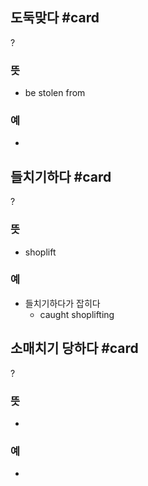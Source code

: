 ## 도둑맞다 #card
?
### 뜻
- be stolen from
### 예
-
<!--SR:!2025-03-27,3,250-->

## 들치기하다 #card
?
### 뜻
- shoplift
### 예
- 들치기하다가 잡히다
	- caught shoplifting
<!--SR:!2025-03-27,2,230-->

## 소매치기 당하다 #card
?
### 뜻
-
### 예
-
